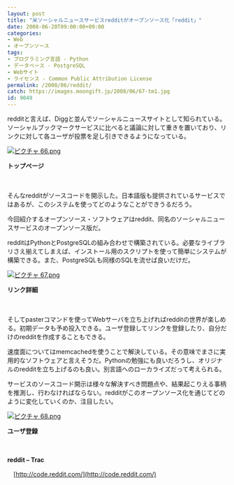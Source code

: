 ```yaml
---
layout: post
title: "米ソーシャルニュースサービスredditがオープンソース化「reddit」"
date: 2008-06-20T09:00:00+09:00
categories:
- Web
- オープンソース
tags: 
- プログラミング言語 - Python
- データベース - PostgreSQL
- Webサイト
- ライセンス - Common Public Attribution License
permalink: /2008/06/reddit/
catch: https://images.moongift.jp/2008/06/67-tm1.jpg
id: 9049
---
```

redditと言えば、Diggと並んでソーシャルニュースサイトとして知られている。ソーシャルブックマークサービスに比べると議論に対して重きを置いており、リンクに対して各ユーザが投票を足し引きできるようになっている。

  

[![ピクチャ 66.png](https://images.moongift.jp/2008/06/66-tm1.jpg)](https://images.moongift.jp/2008/06/661.jpg)  
  
**トップページ**

  

　

  

そんなredditがソースコードを開示した。日本語版も提供されているサービスではあるが、このシステムを使ってどのようなことができうるだろう。

  

今回紹介するオープンソース・ソフトウェアはreddit、同名のソーシャルニュースサービスのオープンソース版だ。

  
  
<!--more-->  

redditはPythonとPostgreSQLの組み合わせで構築されている。必要なライブラリさえ揃えてしまえば、インストール用のスクリプトを使って簡単にシステムが構築できる。また、PostgreSQLも同様のSQLを流せば良いだけだ。

  

[![ピクチャ 67.png](https://images.moongift.jp/2008/06/67-tm1.jpg)](https://images.moongift.jp/2008/06/671.jpg)  
  
**リンク詳細**

  

　

  

そしてpasterコマンドを使ってWebサーバを立ち上げればredditの世界が楽しめる。初期データも予め投入できる。ユーザ登録してリンクを登録したり、自分だけのredditを作成することもできる。

  

速度面についてはmemcachedを使うことで解決している。その意味でまさに実用的なソフトウェアと言えそうだ。Pythonの勉強にも良いだろうし、オリジナルのredditを立ち上げるのも良い。別言語へのローカライズだって考えられる。

  

サービスのソースコード開示は様々な解決すべき問題点や、結果起こりえる事柄を推測し、行わなければならない。redditがこのオープンソース化を通じてどのように変化していくのか、注目したい。

  

[![ピクチャ 68.png](https://images.moongift.jp/2008/06/68-tm1.jpg)](https://images.moongift.jp/2008/06/681.jpg)  
  
**ユーザ登録**

  

　

  

**reddit – Trac**  
  
　[http://code.reddit.com/](http://code.reddit.com/)

  
